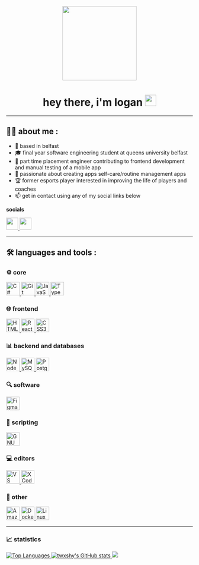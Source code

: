 <div id="header" align="center">
    <img src="https://media.giphy.com/media/v1.Y2lkPTc5MGI3NjExbDZ1bW1janR2cGhnMnZvOXZsM2VncTlpNWcyNTBsaGNkamJwNm9pbSZlcD12MV9pbnRlcm5hbF9naWZfYnlfaWQmY3Q9Zw/3oKIPnAiaMCws8nOsE/giphy.gif" width="200">
    <h1>
    hey there, i'm logan
    <img src="https://media.giphy.com/media/hvRJCLFzcasrR4ia7z/giphy.gif" width="30px"/>
    </h1>
</div>

---
## :technologist: about me :
- :round_pushpin: based in belfast
- :mortar_board: final year software engineering student at queens university belfast
- :briefcase: part time placement engineer contributing to frontend development and manual testing of a mobile app
- :brain: passionate about creating apps self-care/routine management apps
- :trophy: former esports player interested in improving the life of players and coaches
- :mailbox: get in contact using any of my social links below

<b> socials </b>
<div>
  <a href="https://discord.com/users/twxshy" target="_blank" rel="noreferrer">
    <picture>
      <img src="https://raw.githubusercontent.com/danielcranney/readme-generator/main/public/icons/socials/discord.svg" width="32" height="32"/>
    </picture>
  </a>
  <a href="https://www.x.com/_twxshy" target="_blank" rel="noreferrer">
    <picture>
      <source media="(prefers-color-scheme: dark)" srcset="https://raw.githubusercontent.com/danielcranney/readme-generator/main/public/icons/socials/twitter-dark.svg"/>
      <source media="(prefers-color-scheme: light)" srcset="https://raw.githubusercontent.com/danielcranney/readme-generator/main/public/icons/socials/twitter.svg"/>
      <img src="https://raw.githubusercontent.com/danielcranney/readme-generator/main/public/icons/socials/twitter.svg" width="32" height="32"/>
    </picture>
  </a>
</div>

---
## :hammer_and_wrench: languages and tools :
### :gear: core
<div>
  <a href="https://docs.microsoft.com/en-us/dotnet/csharp/" target="_blank" rel="noreferrer">
    <picture><img src="https://raw.githubusercontent.com/danielcranney/readme-generator/main/public/icons/skills/csharp-colored.svg" width="36" height="36" alt="C#"/></picture>
  </a>
  <a href="https://git-scm.com/" target="_blank" rel="noreferrer">
    <picture><img src="https://raw.githubusercontent.com/danielcranney/readme-generator/main/public/icons/skills/git-colored.svg" width="36" height="36" alt="Git"/></picture>
  </a>
  <a href="https://developer.mozilla.org/en-US/docs/Web/JavaScript" target="_blank" rel="noreferrer">
    <picture><img src="https://raw.githubusercontent.com/danielcranney/readme-generator/main/public/icons/skills/javascript-colored.svg" width="36" height="36" alt="JavaScript"/></picture>
  </a>
  <a href="https://www.typescriptlang.org/" target="_blank" rel="noreferrer">
    <picture><img src="https://raw.githubusercontent.com/danielcranney/readme-generator/main/public/icons/skills/typescript-colored.svg" width="36" height="36" alt="TypeScript"/></picture>
  </a>
</div>

### :globe_with_meridians: frontend
<div>
  <a href="https://developer.mozilla.org/en-US/docs/Glossary/HTML5" target="_blank" rel="noreferrer">
    <picture><img src="https://raw.githubusercontent.com/danielcranney/readme-generator/main/public/icons/skills/html5-colored.svg" width="36" height="36" alt="HTML5"/></picture>

  </a>
  <a href="https://reactjs.org/" target="_blank" rel="noreferrer">
    <picture><img src="https://raw.githubusercontent.com/danielcranney/readme-generator/main/public/icons/skills/react-colored.svg" width="36" height="36" alt="React"/></picture>

  </a>
  <a href="https://www.w3.org/TR/CSS/#css" target="_blank" rel="noreferrer">
    <picture><img src="https://raw.githubusercontent.com/danielcranney/readme-generator/main/public/icons/skills/css3-colored.svg" width="36" height="36" alt="CSS3"/></picture>
  </a>
</div>

### :bar_chart: backend and databases
<div>
  <a href="https://nodejs.org/en/" target="_blank" rel="noreferrer">
    <picture><img src="https://raw.githubusercontent.com/danielcranney/readme-generator/main/public/icons/skills/nodejs-colored.svg" width="36" height="36" alt="NodeJS"/></picture>
  </a>
  <a href="https://www.mysql.com/" target="_blank" rel="noreferrer">
    <picture><img src="https://raw.githubusercontent.com/danielcranney/readme-generator/main/public/icons/skills/mysql-colored.svg" width="36" height="36" alt="MySQL"/></picture>
  </a>
  <a href="https://www.postgresql.org/" target="_blank" rel="noreferrer">
    <picture><img src="https://raw.githubusercontent.com/danielcranney/readme-generator/main/public/icons/skills/postgresql-colored.svg" width="36" height="36" alt="PostgreSQL"/></picture>
  </a>
</div>

### :mag: software
<div>
  <a href="https://www.figma.com/" target="_blank" rel="noreferrer">
    <picture><img src="https://raw.githubusercontent.com/danielcranney/readme-generator/main/public/icons/skills/figma-colored.svg" width="36" height="36" alt="Figma"/></picture>
  </a>
</div>

### :pencil: scripting
<div>
  <a href="https://www.gnu.org/software/bash/" target="_blank" rel="noreferrer">
    <picture><img src="https://raw.githubusercontent.com/danielcranney/readme-generator/main/public/icons/skills/gnubash.svg" width="36" height="36" alt="GNU Bash"/></picture>
  </a>
</div>

### :computer: editors
<div>
  <a href="https://www.visualstudiocode.com" target="_blank" rel="noreferrer">
    <picture><img src="https://raw.githubusercontent.com/danielcranney/readme-generator/main/public/icons/skills/visualstudiocode.svg" width="36" height="36" alt="VS Code"/></picture>
  </a>
  <a href="https://www.xcode.com" target="_blank" rel="noreferrer">
    <picture><img src="https://raw.githubusercontent.com/danielcranney/readme-generator/main/public/icons/skills/xcode.svg" width="36" height="36" alt="XCode"/></picture>
  </a>
</div>

### :book: other
<div>
  <a href="https://aws.amazon.com" target="_blank" rel="noreferrer">
    <picture><img src="https://raw.githubusercontent.com/danielcranney/readme-generator/main/public/icons/skills/aws-colored-dark.svg" width="36" height="36" alt="Amazon Web Services"/></picture>
  </a>
  <a href="https://www.docker.com/" target="_blank" rel="noreferrer">
    <picture><img src="https://raw.githubusercontent.com/danielcranney/readme-generator/main/public/icons/skills/docker-colored.svg" width="36" height="36" alt="Docker"/></picture>
  </a>
  <a href="https://www.linux.org" target="_blank" rel="noreferrer">
    <picture><img src="https://raw.githubusercontent.com/danielcranney/readme-generator/main/public/icons/skills/linux-colored.svg" width="36" height="36" alt="Linux"/></picture>
  </a>
</div>

---
### :chart_with_upwards_trend: statistics
<div>
  <a href="https://github.com/twxshy" align="left">
    <img src="https://github-readme-stats.vercel.app/api/top-langs/?username=twxshy&langs_count=10&title_color=57d9fa&text_color=ffffff&icon_color=57d9fa&bg_color=20232a&hide_border=true&locale=en&custom_title=Top%20%Languages" alt="Top Languages"/>
  </a>
  <a href="http://www.github.com/twxshy">
    <img src="https://github-readme-stats.vercel.app/api?username=twxshy&show_icons=true&hide=stars,&count_private=true&title_color=57d9fa&text_color=ffffff&icon_color=57d9fa&bg_color=20232a&hide_border=true&show_icons=true" alt="twxshy's GitHub stats"/>
  </a>

  <a href="http://www.github.com/twxshy">
    <img src="https://github-readme-streak-stats.herokuapp.com/?user=twxshy&stroke=ffffff&background=20232a&ring=57d9fa&fire=57d9fa&currStreakNum=ffffff&currStreakLabel=57d9fa&sideNums=57d9fa&sideLabels=ffffff&dates=ffffff&hide_border=true"/>
  </a>
</div>
